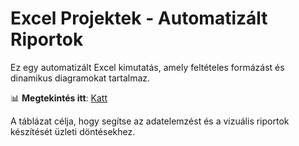 # Excel Projektek - Automatizált Riportok

Ez egy automatizált Excel kimutatás, amely feltételes formázást és dinamikus diagramokat tartalmaz.

📊 **Megtekintés itt**: [Katt](https://neddy3-my.sharepoint.com/:x:/g/personal/282744_office365online_co/EZhaVAvk2yZJhAwWfRaEvO4BxoLJAdeDW2qecn2ffIPGZw?e=2fCeTP)

A táblázat célja, hogy segítse az adatelemzést és a vizuális riportok készítését üzleti döntésekhez.
